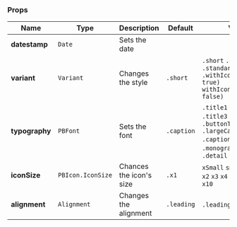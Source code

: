 ### Props
| Name | Type | Description | Default | Values |
| --- | ----------- | --------- | --------- | --------- |
| **datestamp** | `Date` | Sets the date |  |  |
| **variant** | `Variant` | Changes the style | `.short` | `.short` `.dayDate` `.standard` `.withIcon(isStandard: true)` `withIcon(isStandard: false)` |
| **typography** | `PBFont` | Sets the font | `.caption` | `.title1` `.title2` `.title3` `.title4` `.body` `.buttonText` `.largeCaption` `.caption` `.subcaption` `.monogram` `.badgeText` `.detail` |
| **iconSize** | `PBIcon.IconSize` | Chances the icon's size | `.x1` | `xSmall` `small` `large` `x1` `x2` `x3` `x4` `x5` `x6` `x7` `x8` `x9` `x10` |
| **alignment** | `Alignment` | Changes the alignment | `.leading` | `.leading` `.trailing` |
